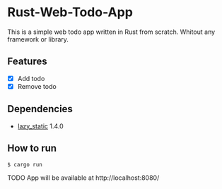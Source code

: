 # Rust-Web-Todo-App

This is a simple web todo app written in Rust from scratch. Whitout any framework or library.

## Features

-   [x] Add todo
-   [x] Remove todo

## Dependencies

-   [lazy_static](https://crates.io/crates/lazy_static) 1.4.0

## How to run

```bash
$ cargo run
```

TODO App will be available at http://localhost:8080/
